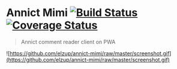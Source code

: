 # Annict Mimi [![Build Status](https://travis-ci.org/elzup/annict-mimit.svg?branch=master)](https://travis-ci.org/elzup/annict-mimi) [![Coverage Status](https://coveralls.io/repos/github/elzup/annict-mimi/badge.svg?branch=master)](https://coveralls.io/github/elzup/annict-mimi?branch=master)

> Annict comment reader client on PWA

![https://github.com/elzup/annict-mimi/raw/master/screenshot.gif](https://github.com/elzup/annict-mimi/raw/master/screenshot.gif)
